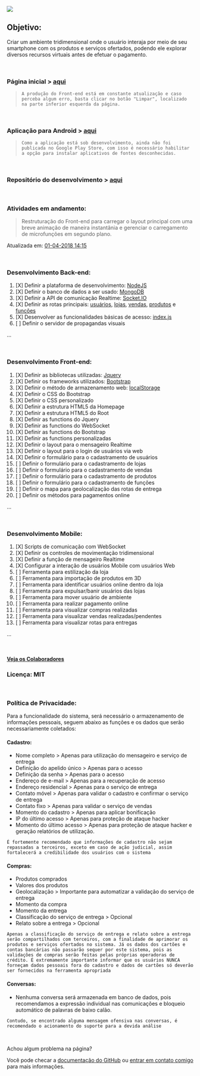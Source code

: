 ![](http://csviana.ddns.net/launcher-icon-4x.png)
## Objetivo:

Criar um ambiente tridimensional onde o usuário interaja por meio de seu smartphone com os produtos e serviços ofertados, podendo ele explorar diversos recursos virtuais antes de efetuar o pagamento.

<br />


### Página inicial > [aqui](http://csviana.ddns.net/)

>`
A produção do Front-end está em constante atualização e caso perceba algum erro, basta clicar no botão "Limpar", localizado na parte inferior esquerda da página.
`

<br />

### Aplicação para Android > [aqui](http://csviana.ddns.net/apk/remote.apk)

> `
Como a aplicação está sob desenvolvimento, ainda não foi publicada no Google Play Store, com isso é necessário habilitar a opção para instalar aplicativos de fontes desconhecidas.
`

<br />

### Repositório do desenvolvimento > [aqui](https://github.com/csviana/DVM)


<br />

### Atividades em andamento:
>Restruturação do Front-end para carregar o layout principal com uma breve animação de maneira instantânia e gerenciar o carregamento de microfunções em segundo plano.

Atualizada em: [01-04-2018 14:15]()

<br />


### Desenvolvimento Back-end:

1. [X] Definir a plataforma de desenvolvimento: [NodeJS]()
2. [X] Definir o banco de dados a ser usado: [MongoDB]()
3. [X] Definir a API de comunicação Realtime: [Socket.IO]()
4. [X] Definir as rotas principais: [usuários](), [lojas](), [vendas](), [produtos]() e [funcões]()
5. [X] Desenvolver as funcionalidades básicas de acesso: [index.js]()
6. [ ] Definir o servidor de propagandas visuais

...

<br>

### Desenvolvimento Front-end:
1. [X] Definir as bibliotecas utilizadas: [Jquery]()
2. [X] Definir os frameworks utilizados: [Bootstrap]()
3. [X] Definir o método de armazenamento web: [localStorage]()
4. [X] Definir o CSS do Bootstrap
5. [X] Definir o CSS personalizado
6. [X] Definir a estrutura HTML5 da Homepage
7. [X] Definir a estrutura HTML5 do Root
8. [X] Definir as functions do Jquery
9. [X] Definir as functions do WebSocket
10. [X] Definir as functions do Bootstrap
11. [X] Definir as functions personalizadas
12. [X] Definir o layout para o mensageiro Realtime
13. [X] Definir o layout para o login de usuários via web
14. [X] Definir o formulário para o cadastramento de usuários
15. [ ] Definir o formulário para o cadastramento de lojas
16. [ ] Definir o formulário para o cadastramento de vendas
17. [ ] Definir o formulário para o cadastramento de produtos
18. [ ] Definir o formulário para o cadastramento de funções
19. [ ] Definir o mapa para geolocalização das rotas de entrega
20. [ ] Definir os métodos para pagamentos online

...

<br>

### Desenvolvimento Mobile:
1. [X] Scripts de comunicação com WebSocket
2. [X] Definir os controles de movimentação tridimensional
3. [X] Definir a função de mensageiro Realtime
4. [X] Configurar a interação de usuários Mobile com usuários Web
5. [ ] Ferramenta para estilização da loja
6. [ ] Ferramenta para importação de produtos em 3D
7. [ ] Ferramenta para identificar usuários online dentro da loja
8. [ ] Ferramenta para expulsar/banir usuários das lojas
9. [ ] Ferramenta para mover usuário de ambiente
10. [ ] Ferramenta para realizar pagamento online
11. [ ] Ferramenta para visualizar compras realizadas
12. [ ] Ferramenta para visualizar vendas realizadas/pendentes
13. [ ] Ferramenta para visualizar rotas para entregas

...

<br>

#### **[Veja os Colaboradores](https://github.com/csviana/DVM/settings/collaboration)**

### Licença: MIT

<br />

### Política de Privacidade:
Para a funcionalidade do sistema, será necessário o armazenamento de informações pessoais, seguem abaixo as funções e os dados que serão necessariamente coletados:

#### Cadastro:
* Nome completo >  Apenas para utilização do mensageiro e serviço de entrega
* Definição do apelido único > Apenas para o acesso
* Definição da senha > Apenas para o acesso
* Endereço de e-mail > Apenas para a recuperação de acesso
* Endereço residencial > Apenas para o serviço de entrega
* Contato móvel > Apenas para validar o cadastro e confirmar o serviço de entrega
* Contato fixo > Apenas para validar o serviço de vendas
* Momento do cadastro > Apenas para aplicar bonificação
* IP do último acesso > Apenas para proteção de ataque hacker
* Momento do último acesso > Apenas para proteção de ataque hacker e geração relatórios de utilização.

`É fortemente recomendado que informações de cadastro não sejam repassadas a terceiros, exceto em caso de ação judicial, assim fortalecerá a credibilidade dos usuários com o sistema`

#### Compras:
* Produtos comprados
* Valores dos produtos
* Geolocalização > Importante para automatizar a validação do serviço de entrega
* Momento da compra
* Momento da entrega
* Classificação do serviço de entrega > Opcional
* Relato sobre a entrega > Opcional

`Apenas a classificação do serviço de entrega e relato sobre a entrega serão compartilhados com terceiros, com a finalidade de aprimorar os produtos e serviços ofertados no sistema. Já os dados dos cartões e contas bancárias não passarão sequer por este sistema, pois as validações de compras serão feitas pelas próprias operadoras de crédito. É extremamente importante informar que os usuários NUNCA forneçam dados pessoais fora do cadastro e dados de cartões só deverão ser fornecidos na ferramenta apropriada`


#### Conversas:
* Nenhuma conversa será armazenada em banco de dados, pois recomendamos a expressão individual nas comunicações e bloqueio automático de palavras de baixo calão.

`Contudo, se encontrado alguma mensagem ofensiva nas conversas, é recomendado o acionamento do suporte para a devida análise`

<br />

Achou algum problema na página?

Você pode checar a [documentação do GitHub](https://help.github.com/categories/github-pages-basics/) ou [entrar em contato comigo](https://www.facebook.com/cleirton.viana) para mais informações.